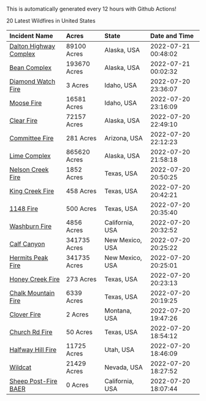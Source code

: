 This is automatically generated every 12 hours with Github Actions!

20 Latest Wildfires in United States

 | Incident Name | Acres | State | Date and Time |
|:---|:---|:---|:---|
| [Dalton Highway Complex](https://inciweb.nwcg.gov/incident/8240/) | 89100 Acres | Alaska, USA | 2022-07-21 00:48:02 |
| [Bean Complex](https://inciweb.nwcg.gov/incident/8183/) | 193670 Acres | Alaska, USA | 2022-07-21 00:02:32 |
| [Diamond Watch Fire](https://inciweb.nwcg.gov/incident/8264/) | 3 Acres | Idaho, USA | 2022-07-20 23:36:07 |
| [Moose Fire](https://inciweb.nwcg.gov/incident/8249/) | 16581 Acres | Idaho, USA | 2022-07-20 23:16:09 |
| [Clear Fire](https://inciweb.nwcg.gov/incident/8178/) | 72157 Acres | Alaska, USA | 2022-07-20 22:49:10 |
| [Committee Fire](https://inciweb.nwcg.gov/incident/8241/) | 281 Acres | Arizona, USA | 2022-07-20 22:12:23 |
| [Lime Complex](https://inciweb.nwcg.gov/incident/8173/) | 865620 Acres | Alaska, USA | 2022-07-20 21:58:18 |
| [Nelson Creek Fire](https://inciweb.nwcg.gov/incident/8250/) | 1852 Acres | Texas, USA | 2022-07-20 20:50:25 |
| [King Creek Fire](https://inciweb.nwcg.gov/incident/8246/) | 458 Acres | Texas, USA | 2022-07-20 20:42:21 |
| [1148 Fire](https://inciweb.nwcg.gov/incident/8251/) | 500 Acres | Texas, USA | 2022-07-20 20:35:40 |
| [Washburn Fire](https://inciweb.nwcg.gov/incident/8209/) | 4856 Acres | California, USA | 2022-07-20 20:32:52 |
| [Calf Canyon](https://inciweb.nwcg.gov/incident/8069/) | 341735 Acres | New Mexico, USA | 2022-07-20 20:25:22 |
| [Hermits Peak Fire](https://inciweb.nwcg.gov/incident/8049/) | 341735 Acres | New Mexico, USA | 2022-07-20 20:25:01 |
| [Honey Creek Fire](https://inciweb.nwcg.gov/incident/8245/) | 273 Acres | Texas, USA | 2022-07-20 20:23:13 |
| [Chalk Mountain Fire](https://inciweb.nwcg.gov/incident/8255/) | 6339 Acres | Texas, USA | 2022-07-20 20:19:25 |
| [Clover Fire](https://inciweb.nwcg.gov/incident/8262/) | 2 Acres | Montana, USA | 2022-07-20 19:47:26 |
| [Church Rd Fire](https://inciweb.nwcg.gov/incident/8263/) | 50 Acres | Texas, USA | 2022-07-20 18:54:12 |
| [Halfway Hill Fire](https://inciweb.nwcg.gov/incident/8215/) | 11725 Acres | Utah, USA | 2022-07-20 18:46:09 |
| [Wildcat](https://inciweb.nwcg.gov/incident/8234/) | 21429 Acres | Nevada, USA | 2022-07-20 18:27:52 |
| [Sheep Post-Fire BAER](https://inciweb.nwcg.gov/incident/8261/) | 0 Acres | California, USA | 2022-07-20 18:07:44 |
